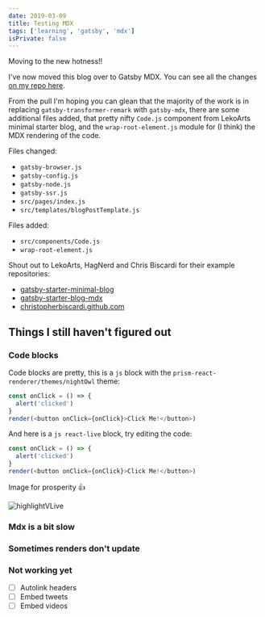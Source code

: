 ```yaml
---
date: 2019-03-09
title: Testing MDX
tags: ['learning', 'gatsby', 'mdx']
isPrivate: false
---
```


Moving to the new hotness!!

I've now moved this blog over to Gatsby MDX. You can see all the
changes
[on my repo here](https://github.com/spences10/blog.scottspence.me/pull/1128/files).

<!-- cSpell:ignore leko -->

From the pull I'm hoping you can glean that the majority of the work
is in replacing `gatsby-transformer-remark` with `gatsby-mdx`, there
are some additional files added, that pretty nifty `Code.js` component
from LekoArts minimal starter blog, and the `wrap-root-element.js`
module for (I think) the MDX rendering of the code.

Files changed:

- `gatsby-browser.js`
- `gatsby-config.js`
- `gatsby-node.js`
- `gatsby-ssr.js`
- `src/pages/index.js`
- `src/templates/blogPostTemplate.js`

Files added:

- `src/components/Code.js`
- `wrap-root-element.js`

Shout out to LekoArts, HagNerd and Chris Biscardi for their example
repositories:

- [gatsby-starter-minimal-blog](https://github.com/LekoArts/gatsby-starter-minimal-blog)
- [gatsby-starter-blog-mdx](https://github.com/hagnerd/gatsby-starter-blog-mdx)
- [christopherbiscardi.github.com](https://github.com/ChristopherBiscardi/christopherbiscardi.github.com)

## Things I still haven't figured out

### Code blocks

Code blocks are pretty, this is a `js` block with the
`prism-react-renderer/themes/nightOwl` theme:

```js
const onClick = () => {
  alert('clicked')
}
render(<button onClick={onClick}>Click Me!</button>)
```

And here is a `js react-live` block, try editing the code:

```js react-live
const onClick = () => {
  alert('clicked')
}
render(<button onClick={onClick}>Click Me!</button>)
```

Image for prosperity 👍

<!-- cSpell:ignore highlightVLive -->

![highlightVLive]

### Mdx is a bit slow

### Sometimes renders don't update

### Not working yet

- [ ] Autolink headers
- [ ] Embed tweets
- [ ] Embed videos

<!-- Images -->

[highlightvlive]:
  https://res.cloudinary.com/defkmsrpw/image/upload/q_auto,f_auto/v1614858538/scottspence.com/highlightVLive-3b1ee37a5c2b58e0079a1c23bea2b7e4.png

